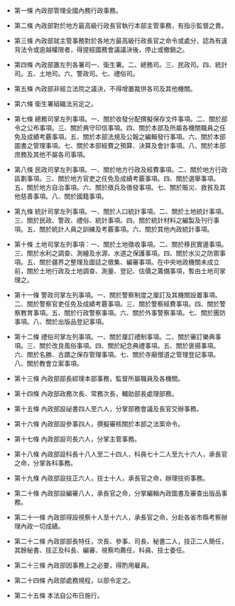 * 第一條 內政部管理全國內務行政事務。

* 第二條 內政部對於地方最高級行政長官執行本部主管事務，有指示監督之責。

* 第三條 內政部就主管事務對於各地方最高級行政長官之命令或處分，認為有違背法令或逾越權限者，得提經國務會議議決後，停止或撤銷之。

* 第四條 內政部置左列各署司一、衛生署。二、總務司。三、民政司。四、統計司。五、土地司。六、警政司。七、禮俗司。

* 第五條 內政部非經立法院之議決，不得增置裁併各司及其他機關。

* 第六條 衛生署組織法另定之。

* 第七條 總務司掌左列事項。一、關於收發分配撰擬保存文件事項。二、關於部令之公布事項。三、關於典守印信事項。四、關於本部及所屬各機關職員之任免及成績考覈事項。五、關於本部法規及公報之編輯發行事項。六、關於本部圖書之管理事項。七、關於本部經費之預算、決算及會計事項。八、關於本部庶務及其他不屬各司事項。

* 第八條 民政司掌左列事項。一、關於地方行政及經費事項。二、關於地方行政區劃事項。三、關於地方官吏之任免及成續考覈事項。四、關於選舉事項。五、關於地方自治事項。六、關於徵兵及徵發事項。七、關於賑災、救貧及其他慈善事項。八、關於國籍事項。

* 第九條 統計司掌左列事項。一、關於人口統計事項。二、關於土地統計事項。三、關於民政、警政、禮俗、統計事項。四、關於統計材料之編製及刊行事項。五、關於統計人員之訓練及考覈事項。六、關於其他內政統計事項。

* 第十條 土地司掌左列事項：一、關於土地徵收事項。二、關於移民實邊事項。三、關於水利之調查、測繪及水源、水道之保護事項。四、關於水災之防禦事項。五、關於疆界之整理及圖誌之徵集、編審事項。在中央地政機關未成立前，關於土地行政及土地調查、測量、登記、估價之籌備事項，暫由土地司掌理之。

* 第十一條 警政司掌左列事項。一、關於警察制度之厘訂及其機關設置事項。二、關於警察官吏任免及成績考覈事項。三、關於警察經費事項。四、關於警察教育事項。五、關於行政警察事項。六、關於外事警察事項。七、關於團防事項。八、關於出版品登記事項。

* 第十二條 禮俗司掌左列事項。一、關於厘訂禮制事項。二、關於審訂樂典事項。三、關於改良風俗事項。四、關於紀念典禮事項。五、關於褒揚事項。六、關於名勝、古蹟之保存管理事項。七、關於寺廟僧道之管理登記事項。八、關於教會立案事項。

* 第十三條 內政部部長綜理本部事務，監督所屬職員及各機關。

* 第十四條 內政部政務次長、常務次長，輔助部長處理部務。

* 第十五條 內政部設祕書四人至六人，分掌部務會議及長官交辦事務。

* 第十六條 內政部設參事四人，撰擬審核關於本部之法案命令。

* 第十七條 內政部設司長六人，分掌主管事務。

* 第十八條 內政部設科長十八人至二十四人，科員七十二人至九十六人，承長官之命，分掌各科事務。

* 第十九條 內政部設技正六人，技士十人，承長官之命，辦理技術事務。

* 第二十條 內政部設編審八人，承長官之命，分掌編輯內政圖書及審查出版品事務。

* 第二十一條 內政部得設視察十人至十六人，承長官之命，分赴各省市縣考察辦理內政一切成績。

* 第二十二條 內政部部長特任，次長、參事、司長、秘書二人，技正二人簡任，其餘秘書、技正及科長、編審、視察均薦任，科員、技士委任。

* 第二十三條 內政部因事務上之必要，得酌用雇員。

* 第二十四條 內政部處務規程，以部令定之。

* 第二十五條 本法自公布日施行。


